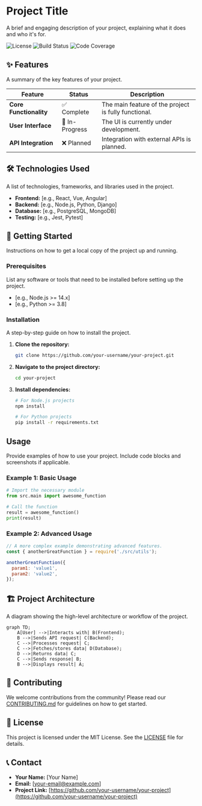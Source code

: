 # Project Title

A brief and engaging description of your project, explaining what it does and who it's for.

![License](https://img.shields.io/badge/license-MIT-blue.svg)
![Build Status](https://img.shields.io/badge/build-passing-brightgreen.svg)
![Code Coverage](https://img.shields.io/badge/coverage-100%25-brightgreen.svg)

## ✨ Features

A summary of the key features of your project.

| Feature                | Status      | Description                                     |
| ---------------------- | ----------- | ----------------------------------------------- |
| **Core Functionality** | ✅ Complete | The main feature of the project is fully functional. |
| **User Interface**     | 🚧 In-Progress | The UI is currently under development.          |
| **API Integration**    | ❌ Planned  | Integration with external APIs is planned.      |

## 🛠️ Technologies Used

A list of technologies, frameworks, and libraries used in the project.

-   **Frontend:** [e.g., React, Vue, Angular]
-   **Backend:** [e.g., Node.js, Python, Django]
-   **Database:** [e.g., PostgreSQL, MongoDB]
-   **Testing:** [e.g., Jest, Pytest]

## 🚀 Getting Started

Instructions on how to get a local copy of the project up and running.

### Prerequisites

List any software or tools that need to be installed before setting up the project.

-   [e.g., Node.js >= 14.x]
-   [e.g., Python >= 3.8]

### Installation

A step-by-step guide on how to install the project.

1.  **Clone the repository:**
    ```sh
    git clone https://github.com/your-username/your-project.git
    ```
2.  **Navigate to the project directory:**
    ```sh
    cd your-project
    ```
3.  **Install dependencies:**
    ```sh
    # For Node.js projects
    npm install

    # For Python projects
    pip install -r requirements.txt
    ```

## Usage

Provide examples of how to use your project. Include code blocks and screenshots if applicable.

### Example 1: Basic Usage

```python
# Import the necessary module
from src.main import awesome_function

# Call the function
result = awesome_function()
print(result)
```

### Example 2: Advanced Usage

```javascript
// A more complex example demonstrating advanced features.
const { anotherGreatFunction } = require('./src/utils');

anotherGreatFunction({
  param1: 'value1',
  param2: 'value2',
});
```

## 🏗️ Project Architecture

A diagram showing the high-level architecture or workflow of the project.

```mermaid
graph TD;
    A[User] -->|Interacts with| B(Frontend);
    B -->|Sends API request| C(Backend);
    C -->|Processes request| C;
    C -->|Fetches/stores data| D(Database);
    D -->|Returns data| C;
    C -->|Sends response| B;
    B -->|Displays result| A;
```

## 🤝 Contributing

We welcome contributions from the community! Please read our [CONTRIBUTING.md](CONTRIBUTING.md) for guidelines on how to get started.

## 📝 License

This project is licensed under the MIT License. See the [LICENSE](LICENSE) file for details.

## 📞 Contact

-   **Your Name:** [Your Name]
-   **Email:** [your-email@example.com]
-   **Project Link:** [https://github.com/your-username/your-project](https://github.com/your-username/your-project)
